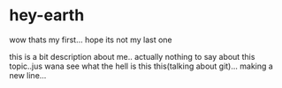 # hey-earth
wow thats my first... hope its not my last one

this is a bit description about me..  actually nothing to say about this topic..jus wana see what the hell is this this(talking about git)...
making a new line... 

